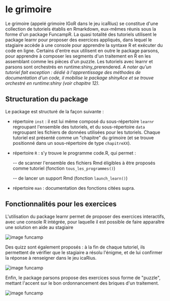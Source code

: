 # le grimoire

Le grimoire \(appelé grimoire IGoR dans le jeu icaRius\) se constitue d'une collection de tutoriels établis en Rmarkdown, eux-mêmes réunis sous la forme d'un package FuncampR. La quasi totalité des tutoriels utilisent le package learnr pour proposer des exercices appliqués, dans lequel le stagiaire accède à une console pour apprendre la syntaxe R et exécuter du code en ligne. Certains d'entre eux utilisent en outre le package parsons, pour apprendre à composer les segments d'un traitement en R en les assemblant comme les pièces d'un puzzle. Les tutoriels avec learnr et parsons sont orchestrés en runtime:shiny\_prerendered. _A noter qu'un tutoriel fait exception : dédié à l'apprentissage des méthodes de documentation d'un code, il mobilise le package shinyAce et se trouve orchestré en runtime:shiny \(voir chapitre 12\)._

## Structuration du package

Le package est structuré de la façon suivante :

* répertoire `inst` : il est lui même composé du sous-répertoire `learnr` regroupant l'ensemble des tutoriels, et du sous-répertoire `data` regroupant les fichiers de données utilisées pour les tutoriels. Chaque tutoriel est présenté comme un "chapitre" du grimoire \(et se trouve positionné dans un sous-répertoire de type `chapitreXX`\).
* répertoire `R` : s'y trouve le programme code.R, qui permet :

  -- de scanner l'ensemble des fichiers Rmd éligibles à être proposés comme tutoriel \(fonction `tous_les_programmes()`\)

  -- de lancer un support Rmd \(fonction `launch_learn()`\)

* répertoire `man` : documentation des fonctions citées supra. 

## Fonctionnalités pour les exercices

L'utilisation du package learnr permet de proposer des exercices interactifs, avec une console R intégrée, pour laquelle il est possible de faire apparaître une solution en aide au stagiaire

![image funcamp](../.gitbook/assets/exercice1.png)

Des quizz sont également proposés : à la fin de chaque tutoriel, ils permettent de vérifier que le stagiaire a résolu l'énigme, et de lui confirmer la réponse à renseigner dans le jeu icaRius.

![image funcamp](../.gitbook/assets/exercice2.png)

Enfin, le package parsons propose des exercices sous forme de "puzzle", mettant l'accent sur le bon ordonnancement des briques d'un traitement.

![image funcamp](../.gitbook/assets/exercice3.png)

